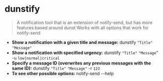 # dunstify
> A notification tool that is an extension of notify-send, but has more features based around dunst
> Works with all options that work for notify-send
- **Show a notification with a given title and message:**
dunstify `"Title"` `"Message"`
- **Show a notification with specified urgency:**
dunstify `"Title"` `"Message`" -u `low|normal|critical`
- **Specify a message ID (overwrites any previous messages with the same ID):**
dunstify `"Title"` `"Message"` -r `123`
- **To see other possible options:**
notify-send --help
